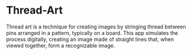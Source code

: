 # Thread-Art
Thread art is a technique for creating images by stringing thread between pins arranged in a pattern,      typically on a board. This app simulates the process digitally, creating an image made of straight lines that, when viewed together, form a recognizable image.

